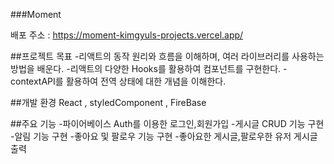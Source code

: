 ###Moment

배포 주소 : <https://moment-kimgyuls-projects.vercel.app/>

##프로젝트 목표 -리액트의 동작 원리와 흐름을 이해하며, 여러 라이브러리를 사용하는 방법을 배운다. -리액트의 다양한 Hooks를 활용하여 컴포넌트를 구현한다.
-contextAPI를 활용하여 전역 상태에 대한 개념을 이해한다.

##개발 환경
React , styledComponent , FireBase

##주요 기능 -파이어베이스 Auth를 이용한 로그인,회원가입 -게시글 CRUD 기능 구현 -알림 기능 구현 -좋아요 및 팔로우 기능 구현 -좋아요한 게시글,팔로우한 유저 게시글 출력
